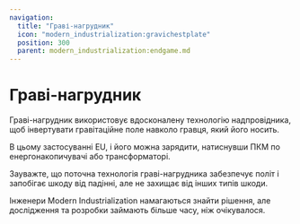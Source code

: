 ```yaml
---
navigation:
  title: "Граві-нагрудник"
  icon: "modern_industrialization:gravichestplate"
  position: 300
  parent: modern_industrialization:endgame.md
---
```


# Граві-нагрудник

<ItemImage id="modern_industrialization:gravichestplate" />

Граві-нагрудник використовує вдосконалену технологію надпровідника, щоб інвертувати гравітаційне поле навколо гравця, який його носить.

В цьому застосуванні EU, і його можна зарядити, натиснувши ПКМ по енергонакопичувачі або трансформаторі.

Зауважте, що поточна технологія граві-нагрудника забезпечує політ і запобігає шкоду від падінні, але не захищає від інших типів шкоди.

Інженери Modern Industrialization намагаються знайти рішення, але дослідження та розробки займають більше часу, ніж очікувалося.

